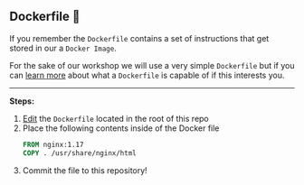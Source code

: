 ## Dockerfile 🐳

If you remember the `Dockerfile` contains a set of instructions that get stored in our a `Docker Image`.

For the sake of our workshop we will use a very simple `Dockerfile` but if you can [learn more](https://docs.docker.com/engine/reference/builder/) about what a `Dockerfile` is capable of if this interests you.

--- 

**Steps:**


1. [Edit](../blob/add-dockerfile/Dockerfile) the `Dockerfile` located in the root of this repo <!-- Need the proper link for the Dockerfile -->
2. Place the following contents inside of the Docker file
    ```dockerfile
   FROM nginx:1.17
   COPY . /usr/share/nginx/html
    ```
3. Commit the file to this repository!